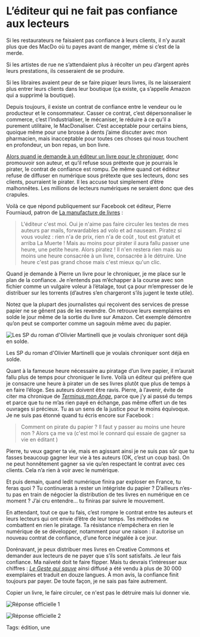 # L’éditeur qui ne fait pas confiance aux lecteurs

Si les restaurateurs ne faisaient pas confiance à leurs clients, il n’y aurait plus que des MacDo où tu payes avant de manger, même si c’est de la merde.

Si les artistes de rue ne s’attendaient plus à récolter un peu d’argent après leurs prestations, ils cesseraient de se produire.

Si les libraires avaient peur de se faire piquer leurs livres, ils ne laisseraient plus entrer leurs clients dans leur boutique (ça existe, ça s’appelle Amazon qui a supprimé la boutique).

Depuis toujours, il existe un contrat de confiance entre le vendeur ou le producteur et le consommateur. Casser ce contrat, c’est dépersonnaliser le commerce, c’est l’industrialiser, le mécaniser, le réduire à ce qu’il a purement utilitaire, le MacDonaliser. C’est acceptable pour certains biens, quoique même pour une brosse à dents j’aime discuter avec mon pharmacien, mais inacceptable pour toutes ces choses qui nous touchent en profondeur, un bon repas, un bon livre.

[Alors quand je demande à un éditeur un livre pour le chroniquer](/2015/04/22/comment-pirater-un-livre-papier/), donc promouvoir son auteur, et qu’il refuse sous prétexte que je pourrais le pirater, le contrat de confiance est rompu. De même quand cet éditeur refuse de diffuser en numérique sous prétexte que ses lecteurs, donc ses clients, pourraient le pirater. Il les accuse tout simplement d’être malhonnêtes. Les millions de lecteurs numériques ne seraient donc que des crapules.

Voilà ce que répond publiquement sur Facebook cet éditeur, Pierre Fourniaud, patron de [La manufacture de livres](http://www.lamanufacturedelivres.com/) :

> L'éditeur c'est moi. Oui je n'aime pas faire circuler les textes de mes auteurs par mails, forwardables ad volo et ad nauseam. Piratez si vous voulez : rien n'a de prix, rien n'a de coût , tout est gratuit et arriba La Muerte ! Mais au moins pour pirater il aura fallu passer une heure, une petite heure. Alors piratez ! Il n'en restera rien mais au moins une heure consacrée à un livre, consacrée à le détruire. Une heure c'est pas grand chose mais c'est mieux qu'un clic.

Quand je demande à Pierre un livre pour le chroniquer, je me place sur le plan de la confiance. Je n’entends pas m’échapper à la course avec son fichier comme un vulgaire voleur à l’étalage, tout ça pour m’empresser de le distribuer sur les torrents (d’autres s’en chargeront s’ils jugent le texte utile).

Notez que la plupart des journalistes qui reçoivent des services de presse papier ne se gênent pas de les revendre. On retrouve leurs exemplaires en solde le jour même de la sortie du livre sur Amazon. Cet exemple démontre qu’on peut se comporter comme un sagouin même avec du papier.

![Les SP du roman d'Olivier Martinelli que je voulais chroniquer sont déjà en solde. ](https://tcrouzet.com/images_tc/2015/04/pf3.png)

Les SP du roman d'Olivier Martinelli que je voulais chroniquer sont déjà en solde.

Quant à la fameuse heure nécessaire au piratage d’un livre papier, il m’aurait fallu plus de temps pour chroniquer le livre. Voilà un éditeur qui préfère que je consacre une heure à pirater un de ses livres plutôt que plus de temps à en faire l’éloge. Ses auteurs doivent être ravis. Pierre, à l’avenir, évite de citer ma chronique de [*Terminus mon Ange*](/2014/02/14/un-ton-neuf-dans-le-polar/), parce que j’y ai passé du temps et parce que tu ne m’as rien payé en échange, pas même offert un de tes ouvrages si précieux. Tu as un sens de la justice pour le moins équivoque. Je ne suis pas étonné quand tu écris encore sur Facebook :

> Comment on pirate du papier ? Il faut y passer au moins une heure non ? Alors ça me va (c'est moi le connard qui essaie de gagner sa vie en éditant )

Pierre, tu veux gagner ta vie, mais en agissant ainsi je ne suis pas sûr que tu fasses beaucoup gagner leur vie à tes auteurs (OK, c’est un coup bas). On ne peut honnêtement gagner sa vie qu’en respectant le contrat avec ces clients. Cela n’a rien à voir avec le numérique.

Et puis demain, quand ledit numérique finira par exploser en France, tu feras quoi ? Tu continueras à rester un intégriste du papier ? D’ailleurs n’es-tu pas en train de négocier la distribution de tes livres en numérique en ce moment ? J’ai cru entendre… tu finiras par suivre le mouvement.

En attendant, tout ce que tu fais, c’est rompre le contrat entre tes auteurs et leurs lecteurs qui ont envie d’être de leur temps. Tes méthodes ne combattent en rien le piratage. Ta résistance n’empêchera en rien le numérique de se développer, notamment pour une raison : il autorise un nouveau contrat de confiance, d’une force inégalée à ce jour.

Dorénavant, je peux distribuer mes livres en Creative Commons et demander aux lecteurs de ne payer que s’ils sont satisfaits. Je leur fais confiance. Ma naïveté doit te faire flipper. Mais tu devrais t’intéresser aux chiffres : [*Le Geste qui sauve*](/le-geste-qui-sauve/) ainsi diffusé a été vendu à plus de 30 000 exemplaires et traduit en douze langues. À mon avis, la confiance finit toujours par payer. De toute façon, je ne sais pas faire autrement.

Copier un livre, le faire circuler, ce n'est pas le détruire mais lui donner vie.

![Réponse officielle 1](https://tcrouzet.com/images_tc/2015/04/pf1.png)

![Réponse officielle 2](https://tcrouzet.com/images_tc/2015/04/pf2.png)



Tags: édition, une